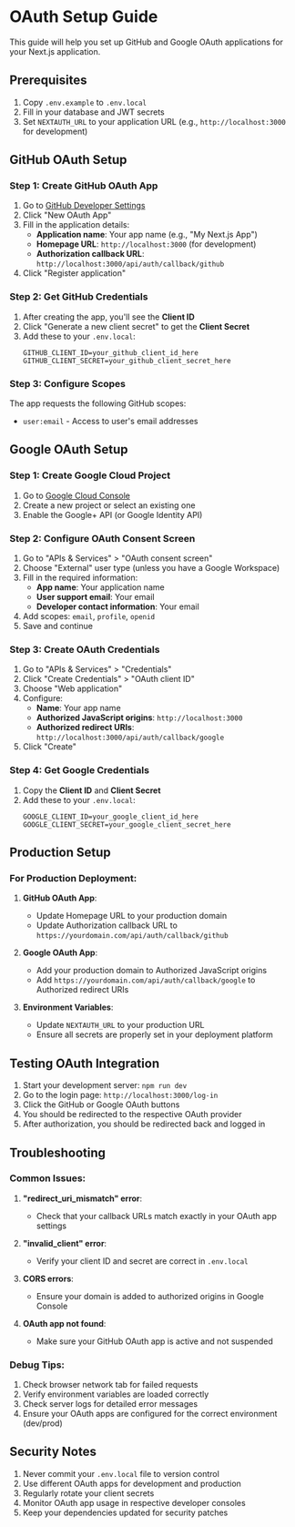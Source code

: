 # OAuth Setup Guide

This guide will help you set up GitHub and Google OAuth applications for your Next.js application.

## Prerequisites

1. Copy `.env.example` to `.env.local`
2. Fill in your database and JWT secrets
3. Set `NEXTAUTH_URL` to your application URL (e.g., `http://localhost:3000` for development)

## GitHub OAuth Setup

### Step 1: Create GitHub OAuth App

1. Go to [GitHub Developer Settings](https://github.com/settings/developers)
2. Click "New OAuth App"
3. Fill in the application details:
   - **Application name**: Your app name (e.g., "My Next.js App")
   - **Homepage URL**: `http://localhost:3000` (for development)
   - **Authorization callback URL**: `http://localhost:3000/api/auth/callback/github`
4. Click "Register application"

### Step 2: Get GitHub Credentials

1. After creating the app, you'll see the **Client ID**
2. Click "Generate a new client secret" to get the **Client Secret**
3. Add these to your `.env.local`:
   ```
   GITHUB_CLIENT_ID=your_github_client_id_here
   GITHUB_CLIENT_SECRET=your_github_client_secret_here
   ```

### Step 3: Configure Scopes

The app requests the following GitHub scopes:

- `user:email` - Access to user's email addresses

## Google OAuth Setup

### Step 1: Create Google Cloud Project

1. Go to [Google Cloud Console](https://console.cloud.google.com/)
2. Create a new project or select an existing one
3. Enable the Google+ API (or Google Identity API)

### Step 2: Configure OAuth Consent Screen

1. Go to "APIs & Services" > "OAuth consent screen"
2. Choose "External" user type (unless you have a Google Workspace)
3. Fill in the required information:
   - **App name**: Your application name
   - **User support email**: Your email
   - **Developer contact information**: Your email
4. Add scopes: `email`, `profile`, `openid`
5. Save and continue

### Step 3: Create OAuth Credentials

1. Go to "APIs & Services" > "Credentials"
2. Click "Create Credentials" > "OAuth client ID"
3. Choose "Web application"
4. Configure:
   - **Name**: Your app name
   - **Authorized JavaScript origins**: `http://localhost:3000`
   - **Authorized redirect URIs**: `http://localhost:3000/api/auth/callback/google`
5. Click "Create"

### Step 4: Get Google Credentials

1. Copy the **Client ID** and **Client Secret**
2. Add these to your `.env.local`:
   ```
   GOOGLE_CLIENT_ID=your_google_client_id_here
   GOOGLE_CLIENT_SECRET=your_google_client_secret_here
   ```

## Production Setup

### For Production Deployment:

1. **GitHub OAuth App**:
   - Update Homepage URL to your production domain
   - Update Authorization callback URL to `https://yourdomain.com/api/auth/callback/github`

2. **Google OAuth App**:
   - Add your production domain to Authorized JavaScript origins
   - Add `https://yourdomain.com/api/auth/callback/google` to Authorized redirect URIs

3. **Environment Variables**:
   - Update `NEXTAUTH_URL` to your production URL
   - Ensure all secrets are properly set in your deployment platform

## Testing OAuth Integration

1. Start your development server: `npm run dev`
2. Go to the login page: `http://localhost:3000/log-in`
3. Click the GitHub or Google OAuth buttons
4. You should be redirected to the respective OAuth provider
5. After authorization, you should be redirected back and logged in

## Troubleshooting

### Common Issues:

1. **"redirect_uri_mismatch" error**:
   - Check that your callback URLs match exactly in your OAuth app settings

2. **"invalid_client" error**:
   - Verify your client ID and secret are correct in `.env.local`

3. **CORS errors**:
   - Ensure your domain is added to authorized origins in Google Console

4. **OAuth app not found**:
   - Make sure your GitHub OAuth app is active and not suspended

### Debug Tips:

1. Check browser network tab for failed requests
2. Verify environment variables are loaded correctly
3. Check server logs for detailed error messages
4. Ensure your OAuth apps are configured for the correct environment (dev/prod)

## Security Notes

1. Never commit your `.env.local` file to version control
2. Use different OAuth apps for development and production
3. Regularly rotate your client secrets
4. Monitor OAuth app usage in respective developer consoles
5. Keep your dependencies updated for security patches
